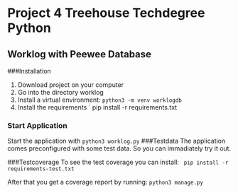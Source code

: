 # Project 4 Treehouse Techdegree Python
## Worklog with Peewee Database
###Installation
1. Download project on your computer
2. Go into the directory worklog
3. Install a virtual environment:
    `
    python3 -m venv worklogdb
    `
4. Install the requirements
    `
    pip install -r requirements.txt
### Start Application

Start the application with
    `
    python3 worklog.py
    `
###Testdata
The application comes preconfigured with some test data.
So you can immadiately try it out.

###Testcoverage
To see the test coverage you can install:
    `
    pip install -r requirements-test.txt`

After that you get a coverage report by running:
    `
    python3 manage.py
    `
